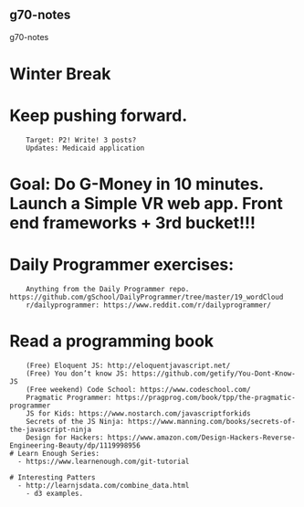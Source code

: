 ## g70-notes
g70-notes


# Winter Break

   # Keep pushing forward.
        Target: P2! Write! 3 posts?
        Updates: Medicaid application
        
   # Goal: Do G-Money in 10 minutes. Launch a Simple VR web app. Front end frameworks + 3rd bucket!!! 

   # Daily Programmer exercises:
        Anything from the Daily Programmer repo. https://github.com/gSchool/DailyProgrammer/tree/master/19_wordCloud
        r/dailyprogrammer: https://www.reddit.com/r/dailyprogrammer/

   # Read a programming book
        (Free) Eloquent JS: http://eloquentjavascript.net/
        (Free) You don’t know JS: https://github.com/getify/You-Dont-Know-JS
        (Free weekend) Code School: https://www.codeschool.com/
        Pragmatic Programmer: https://pragprog.com/book/tpp/the-pragmatic-programmer
        JS for Kids: https://www.nostarch.com/javascriptforkids
        Secrets of the JS Ninja: https://www.manning.com/books/secrets-of-the-javascript-ninja
        Design for Hackers: https://www.amazon.com/Design-Hackers-Reverse-Engineering-Beauty/dp/1119998956
    # Learn Enough Series:
      - https://www.learnenough.com/git-tutorial

    # Interesting Patters
      - http://learnjsdata.com/combine_data.html
        - d3 examples.

